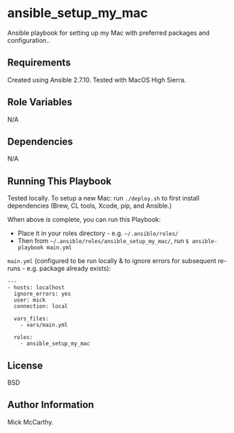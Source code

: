 ansible_setup_my_mac
=========

Ansible playbook for setting up my Mac with preferred packages and configuration..

Requirements
------------

Created using Ansible 2.7.10. Tested with MacOS High Sierra.

Role Variables
--------------

N/A

Dependencies
------------

N/A

Running This Playbook
----------------

Tested locally. To setup a new Mac:
run `./deploy.sh` to first install dependencies (Brew, CL tools, Xcode, pip, and Ansible.)

When above is complete, you can run this Playbook:
- Place it in your roles directory - e.g. `~/.ansible/roles/`
- Then from `~/.ansible/roles/ansible_setup_my_mac/`, run `$ ansible-playbook main.yml`

`main.yml` (configured to be run locally & to ignore errors for subsequent re-runs - e.g. package already exists):
```
---
- hosts: localhost
  ignore_errors: yes
  user: mick
  connection: local

  vars_files:
    - vars/main.yml

  roles:
    - ansible_setup_my_mac
```
License
-------

BSD

Author Information
------------------

Mick McCarthy.
